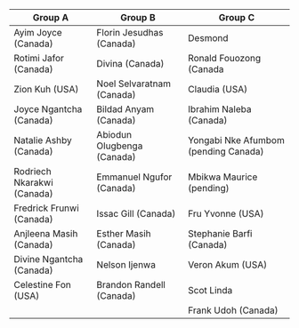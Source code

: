 
| Group A                | Group B                 | Group C                 |
|------------------------|-------------------------|-------------------------|
| Ayim Joyce (Canada)    | Florin Jesudhas (Canada)| Desmond                 |
| Rotimi Jafor (Canada)  | Divina (Canada)         | Ronald Fouozong (Canada |
| Zion Kuh (USA)         | Noel Selvaratnam (Canada)| Claudia (USA)           |
| Joyce Ngantcha (Canada)| Bildad Anyam (Canada)   | Ibrahim Naleba (Canada) |
| Natalie Ashby (Canada) | Abiodun Olugbenga (Canada)| Yongabi Nke Afumbom (pending Canada) |
| Rodriech Nkarakwi (Canada)| Emmanuel Ngufor (Canada)| Mbikwa Maurice (pending)|
| Fredrick Frunwi (Canada)| Issac Gill (Canada)    | Fru Yvonne (USA)        |
| Anjleena Masih (Canada)| Esther Masih (Canada)   | Stephanie Barfi (Canada)|
| Divine Ngantcha (Canada)| Nelson Ijenwa   | Veron Akum (USA)              |
| Celestine Fon (USA)     | Brandon Randell (Canada)| Scot Linda              |
|                         |                          | Frank Udoh (Canada)  |
